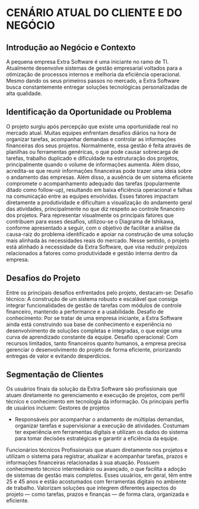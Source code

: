 # CENÁRIO ATUAL DO CLIENTE E DO NEGÓCIO
## Introdução ao Negócio e Contexto
A pequena empresa Extra Software é uma iniciante no ramo de TI. Atualmente desenvolve sistemas de gestão empresarial voltados para a otimização de processos internos e melhoria da eficiência operacional. Mesmo dando os seus primeiros passos no mercado, a Extra Software busca constantemente entregar soluções tecnológicas personalizadas de alta qualidade.

## Identificação da Oportunidade ou Problema
O projeto surgiu após percepção que existe uma oportunidade real no mercado atual. Muitas equipes enfrentam desafios diários na hora de organizar tarefas, acompanhar demandas e controlar as informações financeiras dos seus projetos. Normalmente, essa gestão é feita através de planilhas ou ferramentas genéricas, o que pode causar sobrecarga de tarefas, trabalho duplicado e dificuldade na estruturação dos projetos, principalmente quando o volume de informações aumenta. Além disso, acredita-se que reunir informações financeiras pode trazer uma ideia sobre o andamento das empresas.
Além disso, a ausência de um sistema eficiente compromete o acompanhamento adequado das tarefas (popularmente ditado como follow-up), resultando em baixa eficiência operacional e falhas na comunicação entre as equipes envolvidas. Esses fatores impactam diretamente a produtividade e dificultam a visualização do andamento geral das atividades, principalmente no que diz respeito ao controle financeiro dos projetos.
Para representar visualmente os principais fatores que contribuem para esses desafios, utilizou-se o Diagrama de Ishikawa, conforme apresentado a seguir, com o objetivo de facilitar a análise da causa-raiz do problema identificado e apoiar na construção de uma solução mais alinhada às necessidades reais do mercado.
Nesse sentido, o projeto está alinhado à necessidade da Extra Software, que visa reduzir prejuízos relacionados a fatores como produtividade e gestão interna dentro da empresa. 

## Desafios do Projeto 
Entre os principais desafios enfrentados pelo projeto, destacam-se:
Desafio técnico: A construção de um sistema robusto e escalável que consiga integrar funcionalidades de gestão de tarefas com módulos de controle financeiro, mantendo a performance e a usabilidade.
Desafio de conhecimento: Por se tratar de uma empresa iniciante, a Extra Software ainda está construindo sua base de conhecimento e experiência no desenvolvimento de soluções completas e integradas, o que exige uma curva de aprendizado constante da equipe.
Desafio operacional: Com recursos limitados, tanto financeiros quanto humanos, a empresa precisa gerenciar o desenvolvimento do projeto de forma eficiente, priorizando entregas de valor e evitando desperdícios.

## Segmentação de Clientes
Os usuários finais da solução da Extra Software são profissionais que atuam diretamente no gerenciamento e execução de projetos, com perfil técnico e conhecimento em tecnologia da informação.
Os principais perfis de usuários incluem:
Gestores de projetos
* Responsáveis por acompanhar o andamento de múltiplas demandas, organizar tarefas e supervisionar a execução de atividades. Costumam ter experiência em ferramentas digitais e utilizam os dados do sistema para tomar decisões estratégicas e garantir a eficiência da equipe.


Funcionários técnicos
 Profissionais que atuam diretamente nos projetos e utilizam o sistema para registrar, atualizar e acompanhar tarefas, prazos e informações financeiras relacionadas à sua atuação. Possuem conhecimento técnico intermediário ou avançado, o que facilita a adoção de sistemas de gestão mais completos.
Esses usuários, em geral, têm entre 25 e 45 anos e estão acostumados com ferramentas digitais no ambiente de trabalho. Valorizam soluções que integrem diferentes aspectos do projeto — como tarefas, prazos e finanças — de forma clara, organizada e eficiente.
